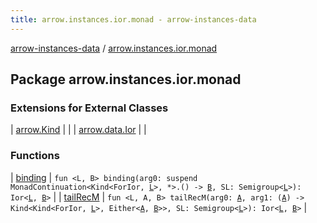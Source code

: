 ```yaml
---
title: arrow.instances.ior.monad - arrow-instances-data
---
```


[arrow-instances-data](../index.html) / [arrow.instances.ior.monad](./index.html)

## Package arrow.instances.ior.monad

### Extensions for External Classes

| [arrow.Kind](arrow.-kind/index.html) |  |
| [arrow.data.Ior](arrow.data.-ior/index.html) |  |

### Functions

| [binding](binding.html) | `fun <L, B> binding(arg0: suspend MonadContinuation<Kind<ForIor, `[`L`](binding.html#L)`>, *>.() -> `[`B`](binding.html#B)`, SL: Semigroup<`[`L`](binding.html#L)`>): Ior<`[`L`](binding.html#L)`, `[`B`](binding.html#B)`>` |
| [tailRecM](tail-rec-m.html) | `fun <L, A, B> tailRecM(arg0: `[`A`](tail-rec-m.html#A)`, arg1: (`[`A`](tail-rec-m.html#A)`) -> Kind<Kind<ForIor, `[`L`](tail-rec-m.html#L)`>, Either<`[`A`](tail-rec-m.html#A)`, `[`B`](tail-rec-m.html#B)`>>, SL: Semigroup<`[`L`](tail-rec-m.html#L)`>): Ior<`[`L`](tail-rec-m.html#L)`, `[`B`](tail-rec-m.html#B)`>` |

